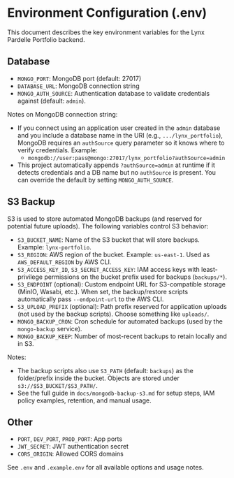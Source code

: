 # Environment Configuration (.env)

This document describes the key environment variables for the Lynx Pardelle Portfolio backend.

## Database

- `MONGO_PORT`: MongoDB port (default: 27017)
- `DATABASE_URL`: MongoDB connection string
- `MONGO_AUTH_SOURCE`: Authentication database to validate credentials against (default: `admin`).

Notes on MongoDB connection string:

- If you connect using an application user created in the `admin` database and you include a database name in the URI (e.g., `.../lynx_portfolio`), MongoDB requires an `authSource` query parameter so it knows where to verify credentials. Example:
  - `mongodb://user:pass@mongo:27017/lynx_portfolio?authSource=admin`
- This project automatically appends `?authSource=admin` at runtime if it detects credentials and a DB name but no `authSource` is present. You can override the default by setting `MONGO_AUTH_SOURCE`.

## S3 Backup

S3 is used to store automated MongoDB backups (and reserved for potential future uploads). The following variables control S3 behavior:

- `S3_BUCKET_NAME`: Name of the S3 bucket that will store backups. Example: `lynx-portfolio`.
- `S3_REGION`: AWS region of the bucket. Example: `us-east-1`. Used as `AWS_DEFAULT_REGION` by AWS CLI.
- `S3_ACCESS_KEY_ID`, `S3_SECRET_ACCESS_KEY`: IAM access keys with least-privilege permissions on the bucket prefix used for backups (`backups/*`).
- `S3_ENDPOINT` (optional): Custom endpoint URL for S3-compatible storage (MinIO, Wasabi, etc.). When set, the backup/restore scripts automatically pass `--endpoint-url` to the AWS CLI.
- `S3_UPLOAD_PREFIX` (optional): Path prefix reserved for application uploads (not used by the backup scripts). Choose something like `uploads/`.
- `MONGO_BACKUP_CRON`: Cron schedule for automated backups (used by the `mongo-backup` service).
- `MONGO_BACKUP_KEEP`: Number of most-recent backups to retain locally and in S3.

Notes:

- The backup scripts also use `S3_PATH` (default: `backups`) as the folder/prefix inside the bucket. Objects are stored under `s3://$S3_BUCKET/$S3_PATH/`.
- See the full guide in `docs/mongodb-backup-s3.md` for setup steps, IAM policy examples, retention, and manual usage.

## Other

- `PORT`, `DEV_PORT`, `PROD_PORT`: App ports
- `JWT_SECRET`: JWT authentication secret
- `CORS_ORIGIN`: Allowed CORS domains

See `.env` and `.example.env` for all available options and usage notes.
